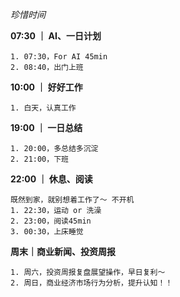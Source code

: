 *珍惜时间*


**07:30 ｜ AI、一日计划**

	1. 07:30，For AI 45min
	2. 08:40，出门上班


**10:00 ｜ 好好工作**

	1. 白天，认真工作


**19:00 ｜ 一日总结**

	1. 20:00，多总结多沉淀
	2. 21:00，下班


**22:00 ｜ 休息、阅读**

	既然到家，就别想着工作了～ 不开机
	1. 22:30，运动 or 洗澡
	2. 23:00，阅读45min
	3. 00:30，上床睡觉


**周末｜商业新闻、投资周报**

	1. 周六，投资周报复盘展望操作，早日复利～
	2. 周日，商业经济市场行为分析，提升认知！！


